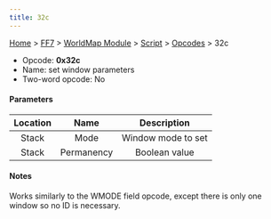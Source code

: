 ```yaml
---
title: 32c
---
```


[Home](../../../../Main%20Page.md.md) > [FF7](../../../../FF7.md) > [WorldMap Module](../../../WorldMap%20Module.md) > [Script](../../Script.md) > [Opcodes](../Opcodes.md) > 32c

-   Opcode: **0x32c**
-   Name: set window parameters
-   Two-word opcode: No

#### Parameters

| Location |    Name    |    Description     |
|:--------:|:----------:|:------------------:|
|  Stack   |    Mode    | Window mode to set |
|  Stack   | Permanency |   Boolean value    |

#### Notes

Works similarly to the WMODE field opcode, except there is only one
window so no ID is necessary.
